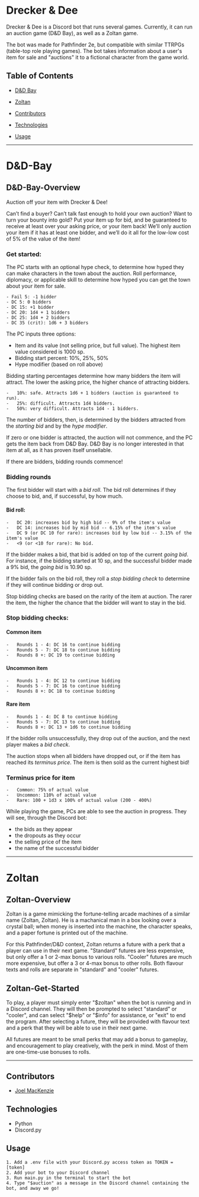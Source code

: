 # Drecker & Dee

Drecker & Dee is a Discord bot that runs several games. Currently, it can run an auction game (D&D Bay), as well as a Zoltan game. 

The bot was made for Pathfinder 2e, but compatible with similar TTRPGs (table-top role playing games).
The bot takes information about a user's item for sale and "auctions" it to a fictional character from the game world.


## Table of Contents

-   [D&D Bay](#dd-bay-overview)

-   [Zoltan](#zoltan-Overview)

-   [Contributors](#contributors)
-   [Technologies](#technologies)
-   [Usage](#usage)

---
# D&D-Bay

## D&D-Bay-Overview

Auction off your item with Drecker & Dee!

Can’t find a buyer? Can’t talk fast enough to hold your own auction? Want to turn your bounty into gold? Put your item up for bid, and be guaranteed to receive at least over your asking price, or your item back! We’ll only auction your item if it has at least one bidder, and we’ll do it all for the low-low cost of 5% of the value of the item!

### Get started:

The PC starts with an optional hype check, to determine how hyped they can make characters in the town about the auction. Roll performance, diplomacy, or applicable skill to determine how hyped you can get the town about your item for sale.

    - Fail 5: -1 bidder
    - DC 5: 0 bidders
    - DC 15: +1 bidder
    - DC 20: 1d4 + 1 bidders
    - DC 25: 1d4 + 2 bidders
    - DC 35 (crit): 1d6 + 3 bidders

The PC inputs three options:

-   Item and its value (not selling price, but full value). The highest item value considered is 1000 sp.
-   Bidding start percent: 10%, 25%, 50%
-   Hype modifier (based on roll above)

Bidding starting percentages determine how many bidders the item will attract. The lower the asking price, the higher chance of attracting bidders.

    -   10%: safe. Attracts 1d6 + 1 bidders (auction is guaranteed to run).
    -   25%: difficult. Attracts 1d4 bidders.
    -   50%: very difficult. Attracts 1d4 - 1 bidders.

The number of bidders, then, is determined by the bidders attracted from the _starting bid_ and by the _hype modifier_.

If zero or one bidder is attracted, the auction will not commence, and the PC gets the item back from D&D Bay. D&D Bay is no longer interested in that item at all, as it has proven itself unsellable.

If there are bidders, bidding rounds commence!

### Bidding rounds

The first bidder will start with a _bid roll_. The bid roll determines if they choose to bid, and, if successful, by how much.

#### Bid roll:

    -   DC 20: increases bid by high bid -- 9% of the item's value
    -   DC 14: increases bid by mid bid -- 6.15% of the item's value
    -   DC 9 (or DC 10 for rare): increases bid by low bid -- 3.15% of the item's value
    -   <9 (or <10 for rare): No bid.

If the bidder makes a bid, that bid is added on top of the current _going bid_.
For instance, if the bidding started at 10 sp, and the successful bidder made a 9% bid, the _going bid_ is 10.90 sp.

If the bidder fails on the bid roll, they roll a _stop bidding check_ to determine if they will continue bidding or drop out.

Stop bidding checks are based on the rarity of the item at auction. The rarer the item, the higher the chance that the bidder will want to stay in the bid.

### Stop bidding checks:

#### Common item

    -   Rounds 1 - 4: DC 16 to continue bidding
    -   Rounds 5 - 7: DC 18 to continue bidding
    -   Rounds 8 +: DC 19 to continue bidding

#### Uncommon item

    -   Rounds 1 - 4: DC 12 to continue bidding
    -   Rounds 5 - 7: DC 16 to continue bidding
    -   Rounds 8 +: DC 18 to continue bidding

#### Rare item

    -   Rounds 1 - 4: DC 8 to continue bidding
    -   Rounds 5 - 7: DC 13 to continue bidding
    -   Rounds 8 +: DC 13 + 1d6 to continue bidding

If the bidder rolls unsuccessfully, they drop out of the auction, and the next player makes a _bid check_.

The auction stops when all bidders have dropped out, or if the item has reached its _terminus price_. The item is then sold as the current highest bid!

### Terminus price for item

    -   Common: 75% of actual value
    -   Uncommon: 110% of actual value
    -   Rare: 100 + 1d3 x 100% of actual value (200 - 400%)

While playing the game, PCs are able to see the auction in progress. They will see, through the Discord bot:

-   the bids as they appear
-   the dropouts as they occur
-   the selling price of the item
-   the name of the successful bidder

---
# Zoltan

## Zoltan-Overview

Zoltan is a game mimicking the fortune-telling arcade machines of a similar name (Zoltan, Zoltan). He is a machanical man in a box looking over a crystal ball; when money is inserted into the machine, the character speaks, and a paper fortune is printed out of the machine.

For this Pathfinder/D&D context, Zoltan returns a future with a perk that a player can use in their next game. "Standard" futures are less expensive, but only offer a 1 or 2-max bonus to various rolls. "Cooler" futures are much more expensive, but offer a 3 or 4-max bonus to other rolls. Both flavour texts and rolls are separate in "standard" and "cooler" futures.

## Zoltan-Get-Started

To play, a player must simply enter "$zoltan" when the bot is running and in a Discord channel. They will then be prompted to select "standard" or "cooler", and can select "$help" or "$info" for assistance, or "exit" to end the program. After selecting a future, they will be provided with flavour text and a perk that they will be able to use in their next game.

All futures are meant to be small perks that may add a bonus to gameplay, and encouragement to play creatively, with the perk in mind. Most of them are one-time-use bonuses to rolls.

---
## Contributors

-   [Joel MacKenzie](https://github.com/joelmackenz)

## Technologies

-   Python
-   Discord.py

## Usage

    1. Add a .env file with your Discord.py access token as TOKEN = [token]
    2. Add your bot to your Discord channel
    3. Run main.py in the terminal to start the bot
    4. Type "$auction" as a message in the Discord channel containing the bot, and away we go!
